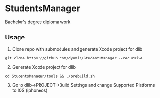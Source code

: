 # StudentsManager
Bachelor's degree diploma work

## Usage

1. Clone repo with submodules and generate Xcode project for dlib
```
git clone https://github.com/dyumin/StudentsManager --recursive
```
2. Generate Xcode project for dlib
```
cd StudentsManager/tools && ./prebuild.sh
```
3. Go to dlib->PROJECT->Build Settings and change Supported Platforms to IOS (iphoneos)
